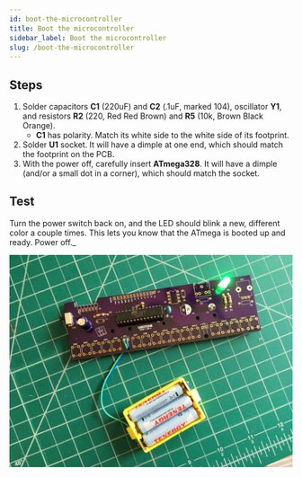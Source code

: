 ```yaml
---
id: boot-the-microcontroller
title: Boot the microcontroller
sidebar_label: Boot the microcontroller
slug: /boot-the-microcontroller
---
```


## Steps

1. Solder capacitors **C1** (220uF) and **C2** (.1uF, marked 104), oscillator **Y1**, and resistors **R2** (220, Red Red Brown) and **R5** (10k, Brown Black Orange).
   - **C1** has polarity. Match its white side to the white side of its footprint.
2. Solder **U1** socket. It will have a dimple at one end, which should match the footprint on the PCB.
3. With the power off, carefully insert **ATmega328**. It will have a dimple (and/or a small dot in a corner), which should match the socket.

## Test

Turn the power switch back on, and the LED should blink a new, different color a couple times. This lets you know that the ATmega is booted up and ready. Power off.\_

![030400@0.5x.jpg](../../images/pcb_assembly/030400@0.5x.jpg)
